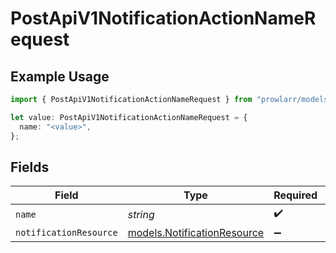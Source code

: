 # PostApiV1NotificationActionNameRequest

## Example Usage

```typescript
import { PostApiV1NotificationActionNameRequest } from "prowlarr/models/operations";

let value: PostApiV1NotificationActionNameRequest = {
  name: "<value>",
};
```

## Fields

| Field                                                               | Type                                                                | Required                                                            | Description                                                         |
| ------------------------------------------------------------------- | ------------------------------------------------------------------- | ------------------------------------------------------------------- | ------------------------------------------------------------------- |
| `name`                                                              | *string*                                                            | :heavy_check_mark:                                                  | N/A                                                                 |
| `notificationResource`                                              | [models.NotificationResource](../../models/notificationresource.md) | :heavy_minus_sign:                                                  | N/A                                                                 |